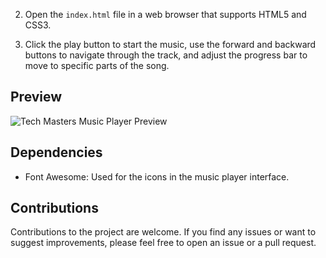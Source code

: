 
2. Open the `index.html` file in a web browser that supports HTML5 and CSS3.

3. Click the play button to start the music, use the forward and backward buttons to navigate through the track, and adjust the progress bar to move to specific parts of the song.

## Preview

![Tech Masters Music Player Preview](preview.png)

## Dependencies

- Font Awesome: Used for the icons in the music player interface.

## Contributions

Contributions to the project are welcome. If you find any issues or want to suggest improvements, please feel free to open an issue or a pull request.



